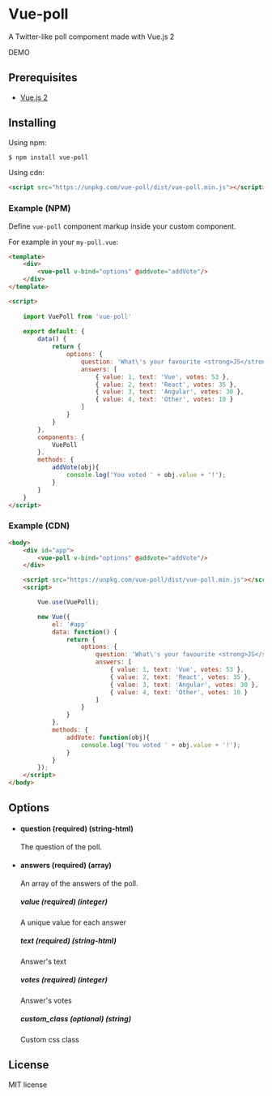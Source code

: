 # Vue-poll

A Twitter-like poll compoment made with Vue.js 2

DEMO

## Prerequisites
- [Vue.js 2](https://vuejs.org/)

## Installing

Using npm:

```bash
$ npm install vue-poll
```

Using cdn:

```html
<script src="https://unpkg.com/vue-poll/dist/vue-poll.min.js"></script>
```



### Example (NPM)

Define `vue-poll` component markup inside your custom component.

For example in your `my-poll.vue`:

```html
<template>
    <div>
        <vue-poll v-bind="options" @addvote="addVote"/>
    </div>
</template>

<script> 
    
    import VuePoll from 'vue-poll'
    
    export default: {        
        data() {
            return {
                options: {
                    question: 'What\'s your favourite <strong>JS</strong> framework?',
                    answers: [
                        { value: 1, text: 'Vue', votes: 53 },
                        { value: 2, text: 'React', votes: 35 },
                        { value: 3, text: 'Angular', votes: 30 },
                        { value: 4, text: 'Other', votes: 10 } 
                    ]
                }
            }
        },
        components: {
            VuePoll
        },
        methods: {
            addVote(obj){
                console.log('You voted ' + obj.value + '!');
            }
        }
    }
</script>
```
### Example (CDN)

```html
<body>
    <div id="app">
        <vue-poll v-bind="options" @addvote="addVote"/>
    </div>

    <script src="https://unpkg.com/vue-poll/dist/vue-poll.min.js"></script>
    <script> 

        Vue.use(VuePoll);

        new Vue({
            el: '#app'
            data: function() {
                return {
                    options: {
                        question: 'What\'s your favourite <strong>JS</strong> framework?',
                        answers: [
                            { value: 1, text: 'Vue', votes: 53 },
                            { value: 2, text: 'React', votes: 35 },
                            { value: 3, text: 'Angular', votes: 30 },
                            { value: 4, text: 'Other', votes: 10 } 
                        ]
                    }
                }
            },
            methods: {
                addVote: function(obj){
                    console.log('You voted ' + obj.value + '!');
                }
            }
        });
    </script>
</body>
```
## Options

- #### question (required) (string-html)
  The question of the poll. 


- #### answers (required) (array)
  An array of the answers of the poll. 

  ##### value (required) (integer)
  A unique value for each answer
  ##### text (required) (string-html)
  Answer's text
  ##### votes (required) (integer)
  Answer's votes
  ##### custom_class (optional) (string)
  Custom css class


## License
MIT license